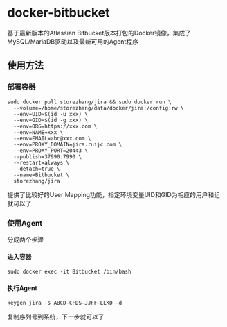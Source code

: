# docker-bitbucket

基于最新版本的Atlassian Bitbucket版本打包的Docker镜像，集成了MySQL/MariaDB驱动以及最新可用的Agent程序

## 使用方法

### 部署容器

```shell
sudo docker pull storezhang/jira && sudo docker run \
  --volume=/home/storezhang/data/docker/jira:/config:rw \
  --env=UID=$(id -u xxx) \
  --env=GID=$(id -g xxx) \
  --env=ORG=https://xxx.com \
  --env=NAME=xxx \
  --env=EMAIL=abc@xxx.com \
  --env=PROXY_DOMAIN=jira.ruijc.com \
  --env=PROXY_PORT=20443 \
  --publish=37990:7990 \
  --restart=always \
  --detach=true \
  --name=Bitbucket \
  storezhang/jira
```

提供了比较好的User Mapping功能，指定环境变量UID和GID为相应的用户和组就可以了

### 使用Agent

分成两个步骤

#### 进入容器

```shell
sudo docker exec -it Bitbucket /bin/bash
```

#### 执行Agent

```shell
keygen jira -s ABCD-CFDS-JJFF-LLKD -d
```

复制序列号到系统，下一步就可以了
